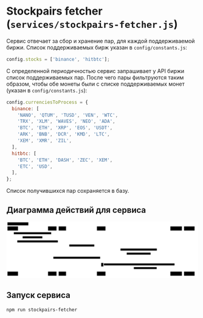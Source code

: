 # Stockpairs fetcher (`services/stockpairs-fetcher.js`)

Сервис отвечает за сбор и хранение пар, для каждой поддерживаемой биржи. Список поддерживаемых бирж указан в `config/constants.js`:

```javascript
config.stocks = ['binance', 'hitbtc'];
```

С определенной периодичностью сервис запрашивает у API биржи список поддерживаемых пар. После чего пары фильтруются таким образом, чтобы обе монеты были с списке поддерживаемых монет (указан в `config/constants.js`):

```javascript
config.currenciesToProcess = {
  binance: [
    'NANO', 'QTUM', 'TUSD', 'VEN', 'WTC',
    'TRX', 'XLM', 'WAVES', 'NEO', 'ADA',
    'BTC', 'ETH', 'XRP', 'EOS', 'USDT',
    'ARK', 'BNB', 'DCR', 'KMD', 'LTC',
    'XEM', 'XMR', 'ZIL',
  ],
  hitbtc: [
    'BTC', 'ETH', 'DASH', 'ZEC', 'XEM',
    'ETC', 'USD',
  ],
};
```

Список получившихся пар сохраняется в базу.

## Диаграмма действий для сервиса

![diag](/docs/images/stockpairs-fetcher.svg)

## Запуск сервиса

```bash
npm run stockpairs-fetcher
```
